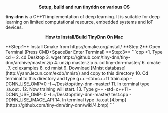 <p align="center"><b>Setup, build and run tinyddn on various OS</b><p align="center">

**tiny-dnn** is a C++11 implementation of deep learning. It is suitable for deep learning on limited computational resource, embedded systems and IoT devices.


<p align="center"><b>How to Install/Build TinyDnn On Mac</b></p>
**Step:1** Install Cmake from https://cmake.org/install/  
**Step:2** Open Terminal (Press CMD+SpaceBar Enter Terminal)    
**Step:3** 
```cpp
>1. Type cd ~  
2. cd Desktop  
3. wget https://github.com/tiny-dnn/tiny-dnn/archive/master.zip  
4. unzip master.zip  
5. cd tiny-dnn-master/  
6. cmake .  
7. cd examples  
8. cd mnist  
9. Download [Mnist database](http://yann.lecun.com/exdb/mnist/) and copy to this directory  
10. Cd terminal to this directory and type g++ -std=c++11 train.cpp -DCNN_USE_OMP=0 -I ~/Desktop/tiny-dnn-master/  
11. In terminal type ./a.out .  
12. Now training will start.
13. Type g++ -std=c++11  -DCNN_USE_OMP=0 -I ~/Desktop/tiny-dnn-master/ test.cpp -DDNN_USE_IMAGE_API  
14. In terminal type ./a.out [4.bmp] (https://github.com/tiny-dnn/tiny-dnn/wiki/4.bmp)
```



